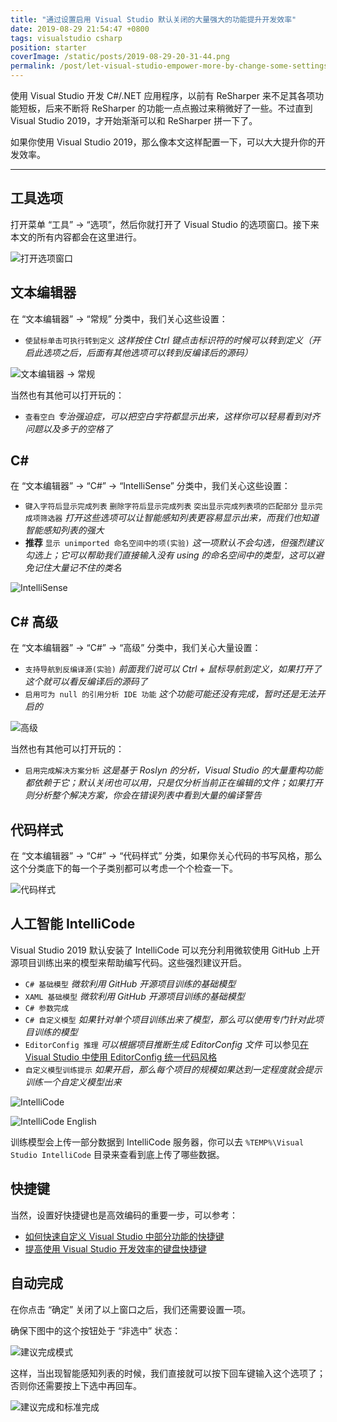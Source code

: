 ```yaml
---
title: "通过设置启用 Visual Studio 默认关闭的大量强大的功能提升开发效率"
date: 2019-08-29 21:54:47 +0800
tags: visualstudio csharp
position: starter
coverImage: /static/posts/2019-08-29-20-31-44.png
permalink: /post/let-visual-studio-empower-more-by-change-some-settings.html
---
```


使用 Visual Studio 开发 C#/.NET 应用程序，以前有 ReSharper 来不足其各项功能短板，后来不断将 ReSharper 的功能一点点搬过来稍微好了一些。不过直到 Visual Studio 2019，才开始渐渐可以和 ReSharper 拼一下了。

如果你使用 Visual Studio 2019，那么像本文这样配置一下，可以大大提升你的开发效率。

---

<div id="toc"></div>

## 工具选项

打开菜单 “工具” -> “选项”，然后你就打开了 Visual Studio 的选项窗口。接下来本文的所有内容都会在这里进行。

![打开选项窗口](/static/posts/2019-08-29-20-31-44.png)

## 文本编辑器

在 “文本编辑器” -> “常规” 分类中，我们关心这些设置：

- `使鼠标单击可执行转到定义` *这样按住 Ctrl 键点击标识符的时候可以转到定义（开启此选项之后，后面有其他选项可以转到反编译后的源码）*

![文本编辑器 -> 常规](/static/posts/2019-08-29-20-35-06.png)

当然也有其他可以打开玩的：

- `查看空白` *专治强迫症，可以把空白字符都显示出来，这样你可以轻易看到对齐问题以及多于的空格了*

## C#

在 “文本编辑器” -> “C#” -> “IntelliSense” 分类中，我们关心这些设置：

- `键入字符后显示完成列表` `删除字符后显示完成列表` `突出显示完成列表项的匹配部分` `显示完成项筛选器` *打开这些选项可以让智能感知列表更容易显示出来，而我们也知道智能感知列表的强大*
- **推荐** `显示 unimported 命名空间中的项(实验)` *这一项默认不会勾选，但强烈建议勾选上；它可以帮助我们直接输入没有 using 的命名空间中的类型，这可以避免记住大量记不住的类名*

![IntelliSense](/static/posts/2019-08-29-21-04-52.png)

## C# 高级

在 “文本编辑器” -> “C#” -> “高级” 分类中，我们关心大量设置：

- `支持导航到反编译源(实验)` *前面我们说可以 Ctrl + 鼠标导航到定义，如果打开了这个就可以看反编译后的源码了*
- `启用可为 null 的引用分析 IDE 功能` *这个功能可能还没有完成，暂时还是无法开启的*

![高级](/static/posts/2019-08-29-21-09-20.png)

当然也有其他可以打开玩的：

- `启用完成解决方案分析` *这是基于 Roslyn 的分析，Visual Studio 的大量重构功能都依赖于它；默认关闭也可以用，只是仅分析当前正在编辑的文件；如果打开则分析整个解决方案，你会在错误列表中看到大量的编译警告*

## 代码样式

在 “文本编辑器” -> “C#” -> “代码样式” 分类，如果你关心代码的书写风格，那么这个分类底下的每一个子类别都可以考虑一个个检查一下。

![代码样式](/static/posts/2019-08-29-21-23-37.png)

## 人工智能 IntelliCode

Visual Studio 2019 默认安装了 IntelliCode 可以充分利用微软使用 GitHub 上开源项目训练出来的模型来帮助编写代码。这些强烈建议开启。

- `C# 基础模型` *微软利用 GitHub 开源项目训练的基础模型*
- `XAML 基础模型` *微软利用 GitHub 开源项目训练的基础模型*
- `C# 参数完成`
- `C# 自定义模型` *如果针对单个项目训练出来了模型，那么可以使用专门针对此项目训练的模型*
- `EditorConfig 推理` *可以根据项目推断生成 EditorConfig 文件* 可以参见[在 Visual Studio 中使用 EditorConfig 统一代码风格](/post/editor-config-for-visual-studio)
- `自定义模型训练提示` *如果开启，那么每个项目的规模如果达到一定程度就会提示训练一个自定义模型出来*

![IntelliCode](/static/posts/2019-08-29-21-26-01.png)

![IntelliCode English](https://docs.microsoft.com/en-us/visualstudio/intellicode/media/intellicode-options.png)

训练模型会上传一部分数据到 IntelliCode 服务器，你可以去 `%TEMP%\Visual Studio IntelliCode` 目录来查看到底上传了哪些数据。

## 快捷键

当然，设置好快捷键也是高效编码的重要一步，可以参考：

- [如何快速自定义 Visual Studio 中部分功能的快捷键](/post/customizing-keyboard-shortcuts-in-visual-studio)
- [提高使用 Visual Studio 开发效率的键盘快捷键](/post/keyboard-shortcuts-to-improve-the-efficiency-of-visual-studio)

## 自动完成

在你点击 “确定” 关闭了以上窗口之后，我们还需要设置一项。

确保下图中的这个按钮处于 “非选中” 状态：

![建议完成模式](/static/posts/2019-08-29-21-49-58.png)

这样，当出现智能感知列表的时候，我们直接就可以按下回车键输入这个选项了；否则你还需要按上下选中再回车。

![建议完成和标准完成](/static/posts/2019-08-29-21-53-51.png)


